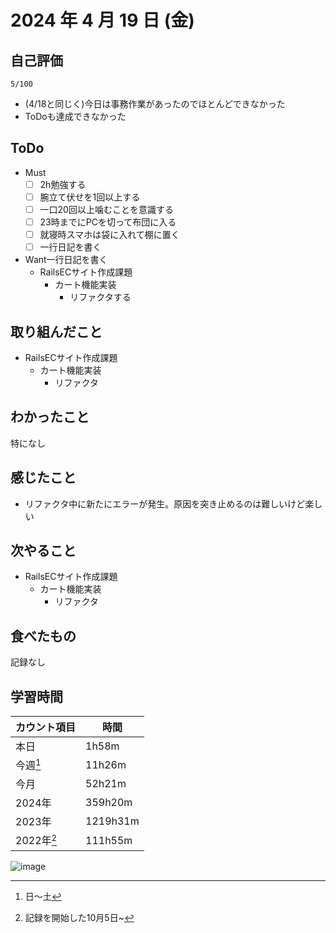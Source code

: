 # 2024 年 4 月 19 日 (金)

## 自己評価
```
5/100
```
- (4/18と同じく)今日は事務作業があったのでほとんどできなかった
- ToDoも達成できなかった


## ToDo
- Must
  - [ ] 2h勉強する
  - [ ] 腕立て伏せを1回以上する
  - [ ] 一口20回以上噛むことを意識する
  - [ ] 23時までにPCを切って布団に入る
  - [ ] 就寝時スマホは袋に入れて棚に置く
  - [ ] 一行日記を書く
- Want一行日記を書く
  - RailsECサイト作成課題
    - カート機能実装
      - リファクタする

## 取り組んだこと
- RailsECサイト作成課題
  - カート機能実装
    - リファクタ

## わかったこと
特になし

## 感じたこと
- リファクタ中に新たにエラーが発生。原因を突き止めるのは難しいけど楽しい

## 次やること
- RailsECサイト作成課題
  - カート機能実装
    - リファクタ

## 食べたもの
記録なし

## 学習時間
|カウント項目|時間|
|----|----|
|本日|1h58m|
|今週[^1]|11h26m|
|今月|52h21m|
|2024年|359h20m|
|2023年|1219h31m|
|2022年[^2]|111h55m|

[^1]: 日〜土
[^2]: 記録を開始した10月5日~

![image](https://github.com/nil-ramuda/daily_report/assets/94735931/9c204eb5-e877-4e7d-911f-29334d425da3)
